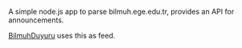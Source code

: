 A simple node.js app to parse bilmuh.ege.edu.tr, provides an API for announcements.

[BilmuhDuyuru](https://github.com/y3seker/bilmuhduyuru) uses this as feed.
